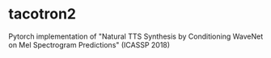 # tacotron2
 Pytorch implementation of "Natural TTS Synthesis by Conditioning WaveNet on Mel Spectrogram Predictions" (ICASSP 2018)
